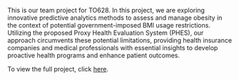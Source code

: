 This is our team project for TO628. In this project, we are exploring innovative predictive analytics methods to assess and manage obesity in the context of potential government-imposed BMI usage restrictions. Utilizing the proposed Proxy Health Evaluation System (PHES), our approach circumvents these potential limitations, providing health insurance companies and medical professionals with essential insights to develop proactive health programs and enhance patient outcomes.

To view the full project, click [here](https://blakewaldman.github.io/TO628_Team_Project/).
